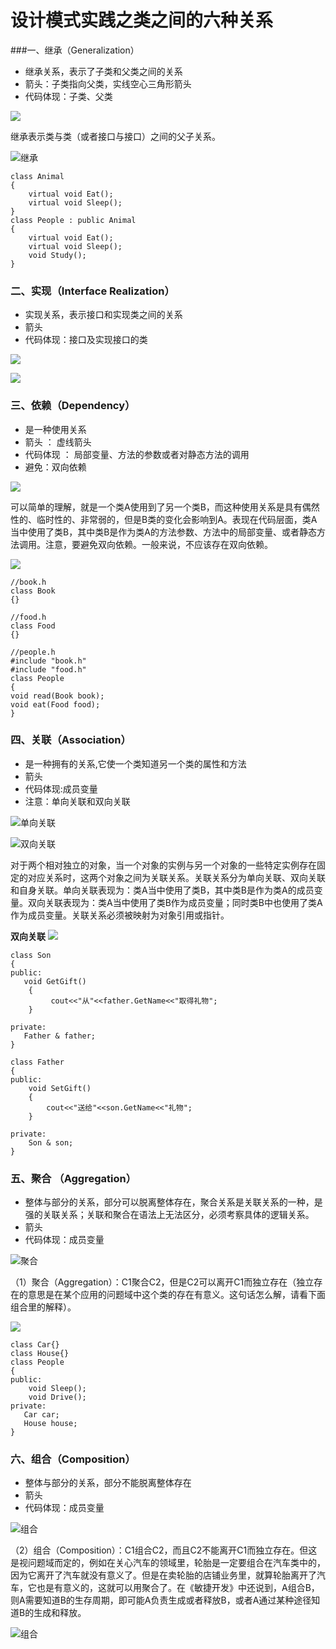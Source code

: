 # 设计模式实践之类之间的六种关系


###一、继承（Generalization）

- 继承关系，表示了子类和父类之间的关系
- 箭头：子类指向父类，实线空心三角形箭头
- 代码体现：子类、父类

![](media/15874837646052/15874838300016.jpg)

继承表示类与类（或者接口与接口）之间的父子关系。

![继承](media/15874837646052/15874843991845.jpg)

```
class Animal
{
    virtual void Eat();
    virtual void Sleep();
}
class People : public Animal
{
    virtual void Eat();
    virtual void Sleep();
    void Study();
}
```

### 二、实现（Interface Realization）

- 实现关系，表示接口和实现类之间的关系
- 箭头
- 代码体现：接口及实现接口的类

![](media/15874837646052/15874838692253.jpg)

![](media/15874837646052/15874846170148.jpg)


### 三、依赖（Dependency）

- 是一种使用关系
- 箭头 ： 虚线箭头
- 代码体现 ： 局部变量、方法的参数或者对静态方法的调用
- 避免：双向依赖

![](media/15874837646052/15874839180647.jpg)

可以简单的理解，就是一个类A使用到了另一个类B，而这种使用关系是具有偶然性的、临时性的、非常弱的，但是B类的变化会影响到A。表现在代码层面，类A当中使用了类B，其中类B是作为类A的方法参数、方法中的局部变量、或者静态方法调用。注意，要避免双向依赖。一般来说，不应该存在双向依赖。

![](media/15874837646052/15874841763537.jpg)

```
//book.h
class Book
{}

//food.h
class Food
{}

//people.h
#include "book.h"
#include "food.h"
class People
{
void read(Book book);
void eat(Food food);
}
```

### 四、关联（Association）

- 是一种拥有的关系,它使一个类知道另一个类的属性和方法
- 箭头
- 代码体现:成员变量
- 注意：单向关联和双向关联

![单向关联](media/15874837646052/15874839709476.jpg)

![双向关联](media/15874837646052/15874839861161.jpg)

对于两个相对独立的对象，当一个对象的实例与另一个对象的一些特定实例存在固定的对应关系时，这两个对象之间为关联关系。关联关系分为单向关联、双向关联和自身关联。单向关联表现为：类A当中使用了类B，其中类B是作为类A的成员变量。双向关联表现为：类A当中使用了类B作为成员变量；同时类B中也使用了类A作为成员变量。关联关系必须被映射为对象引用或指针。

**双向关联**
![](media/15874837646052/15874842483681.jpg)

```
class Son
{
public:
   void GetGift()
    {
         cout<<"从"<<father.GetName<<"取得礼物";
    } 

private:
   Father & father; 
}

class Father
{
public:
    void SetGift()
    {
        cout<<"送给"<<son.GetName<<"礼物";
    }

private:
    Son & son;
}
```

### 五、聚合 （Aggregation）

- 整体与部分的关系，部分可以脱离整体存在，聚合关系是关联关系的一种，是强的关联关系；关联和聚合在语法上无法区分，必须考察具体的逻辑关系。
- 箭头
- 代码体现：成员变量

![聚合](media/15874837646052/15874840290314.jpg)

（1）聚合（Aggregation）：C1聚合C2，但是C2可以离开C1而独立存在（独立存在的意思是在某个应用的问题域中这个类的存在有意义。这句话怎么解，请看下面组合里的解释）。

![](media/15874837646052/15874843378055.jpg)

```
class Car{}
class House{}
class People
{
public:
    void Sleep();
    void Drive();
private:
   Car car;
   House house;  
}
```


### 六、组合（Composition）

- 整体与部分的关系，部分不能脱离整体存在
- 箭头
- 代码体现：成员变量

![组合](media/15874837646052/15874840650281.jpg)

（2）组合（Composition）：C1组合C2，而且C2不能离开C1而独立存在。但这是视问题域而定的，例如在关心汽车的领域里，轮胎是一定要组合在汽车类中的，因为它离开了汽车就没有意义了。但是在卖轮胎的店铺业务里，就算轮胎离开了汽车，它也是有意义的，这就可以用聚合了。在《敏捷开发》中还说到，A组合B，则A需要知道B的生存周期，即可能A负责生成或者释放B，或者A通过某种途径知道B的生成和释放。

![组合](media/15874837646052/15874843693680.jpg)

